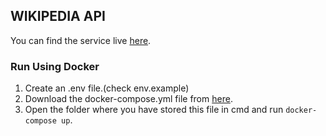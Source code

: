 ## WIKIPEDIA API

You can find the service live [here](https://wikipedia-api-7rjp.onrender.com/).

### Run Using Docker

1. Create an .env file.(check env.example)
2. Download the docker-compose.yml file from [here](https://github.com/adivis/Wikipedia_api/blob/master/docker-compose.yml).
3. Open the folder where you have stored this file in cmd and run `docker-compose up`.
